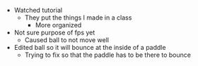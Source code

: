 - Watched tutorial
  - They put the things I made in a class
    - More organized
- Not sure purpose of fps yet
  - Caused ball to not move well
- Edited ball so it will bounce at the inside of a paddle
  - Trying to fix so that the paddle has to be there to bounce
